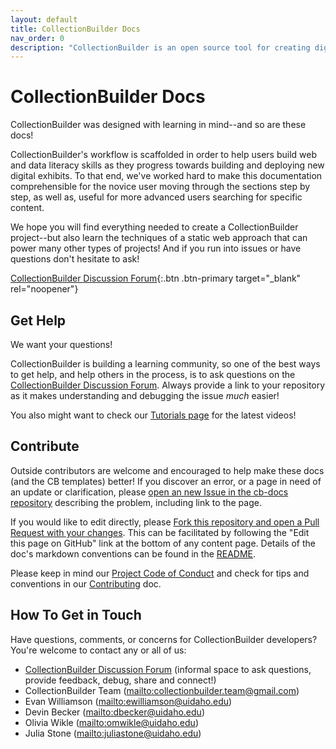 ```yaml
---
layout: default
title: CollectionBuilder Docs
nav_order: 0
description: "CollectionBuilder is an open source tool for creating digital collection and exhibit websites that are driven by metadata and powered by modern static web technology."
---
```


# CollectionBuilder Docs

CollectionBuilder was designed with learning in mind--and so are these docs!

CollectionBuilder's workflow is scaffolded in order to help users build web and data literacy skills as they progress towards building and deploying new digital exhibits. 
To that end, we've worked hard to make this documentation comprehensible for the novice user moving through the sections step by step, as well as, useful for more advanced users searching for specific content.

We hope you will find everything needed to create a CollectionBuilder project--but also learn the techniques of a static web approach that can power many other types of projects!
And if you run into issues or have questions don't hesitate to ask!

[CollectionBuilder Discussion Forum](https://github.com/orgs/CollectionBuilder/discussions){:.btn .btn-primary target="_blank" rel="noopener"}

## Get Help

We want your questions! 

CollectionBuilder is building a learning community, so one of the best ways to get help, and help others in the process, is to ask questions on the [CollectionBuilder Discussion Forum](https://github.com/orgs/CollectionBuilder/discussions).
Always provide a link to your repository as it makes understanding and debugging the issue *much* easier!

You also might want to check our [Tutorials page](https://collectionbuilder.github.io/tutorials.html) for the latest videos!

## Contribute 

Outside contributors are welcome and encouraged to help make these docs (and the CB templates) better!
If you discover an error, or a page in need of an update or clarification, please [open an new Issue in the cb-docs repository](https://github.com/CollectionBuilder/cb-docs/issues) describing the problem, including link to the page.

If you would like to edit directly, please [Fork this repository and open a Pull Request with your changes](https://guides.github.com/activities/forking/). 
This can be facilitated by following the "Edit this page on GitHub" link at the bottom of any content page.
Details of the doc's markdown conventions can be found in the [README](https://github.com/CollectionBuilder/cb-docs#readme).

Please keep in mind our [Project Code of Conduct](https://github.com/CollectionBuilder/collectionbuilder.github.io/blob/main/CODE_OF_CONDUCT.md) and check for tips and conventions in our [Contributing](https://github.com/CollectionBuilder/collectionbuilder.github.io/blob/main/CONTRIBUTING.md) doc.

## How To Get in Touch

Have questions, comments, or concerns for CollectionBuilder developers?
You're welcome to contact any or all of us:

- [CollectionBuilder Discussion Forum](https://github.com/orgs/CollectionBuilder/discussions) (informal space to ask questions, provide feedback, debug, share and connect!)
- CollectionBuilder Team (<mailto:collectionbuilder.team@gmail.com>)
- Evan Williamson (<mailto:ewilliamson@uidaho.edu>)
- Devin Becker (<mailto:dbecker@uidaho.edu>)
- Olivia Wikle (<mailto:omwikle@uidaho.edu>)
- Julia Stone (<mailto:juliastone@uidaho.edu>)
